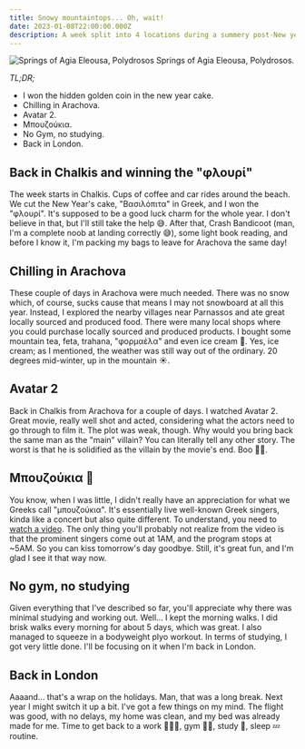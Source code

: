 ```yaml
---
title: Snowy mountaintops... Oh, wait!
date: 2023-01-08T22:00:00.000Z
description: A week split into 4 locations during a summery post-New year.
---
```

![Springs of Agia Eleousa, Polydrosos](polydrosos.jpg)
<span class="caption">Springs of Agia Eleousa, Polydrosos.</span>

_TL;DR;_

* I won the hidden golden coin in the new year cake.
* Chilling in Arachova.
* Avatar 2.
* Μπουζούκια.
* No Gym, no studying.
* Back in London.

## Back in Chalkis and winning the "φλουρί"

The week starts in Chalkis. Cups of coffee and car rides around the beach. We cut the New Year's cake, "Βασιλόπιτα" in Greek, and I won the "φλουρί". It's supposed to be a good luck charm for the whole year. I don't believe in that, but I'll still take the help 😅. After that, Crash Bandicoot (man, I'm a complete noob at landing correctly 😅), some light book reading, and before I know it, I'm packing my bags to leave for Arachova the same day!

## Chilling in Arachova

These couple of days in Arachova were much needed. There was no snow which, of course, sucks cause that means I may not snowboard at all this year. Instead, I explored the nearby villages near Parnassos and ate great locally sourced and produced food. There were many local shops where you could purchase locally sourced and produced products. I bought some mountain tea, feta, trahana, "φορμαέλα" and even ice cream 🍨. Yes, ice cream; as I mentioned, the weather was still way out of the ordinary. 20 degrees mid-winter, up in the mountain ☀️.

## Avatar 2

Back in Chalkis from Arachova for a couple of days. I watched Avatar 2. Great movie, really well shot and acted, considering what the actors need to go through to film it. The plot was weak, though. Why would you bring back the same man as the "main" villain? You can literally tell any other story. The worst is that he is solidified as the villain by the movie's end. Boo 👎🏻.

## Μπουζούκια 🎺

You know, when I was little, I didn't really have an appreciation for what we Greeks call "μπουζούκια". It's essentially live well-known Greek singers, kinda like a concert but also quite different. To understand, you need to [watch a video](https://youtu.be/Xasr_Rfzq0w). The only thing you'll probably not realize from the video is that the prominent singers come out at 1AM, and the program stops at ~5AM. So you can kiss tomorrow's day goodbye. Still, it's great fun, and I'm glad I see it that way now.

## No gym, no studying

Given everything that I've described so far, you'll appreciate why there was minimal studying and working out. Well... I kept the morning walks. I did brisk walks every morning for about 5 days, which was great. I also managed to squeeze in a bodyweight plyo workout. In terms of studying, I got very little done. I'll be focusing on it when I'm back in London.

## Back in London

Aaaand... that's a wrap on the holidays. Man, that was a long break. Next year I might switch it up a bit. I've got a few things on my mind. The flight was good, with no delays, my home was clean, and my bed was already made for me. Time to get back to a work 👨🏻‍💻, gym 🏋🏻, study 📖, sleep 💤 routine.
